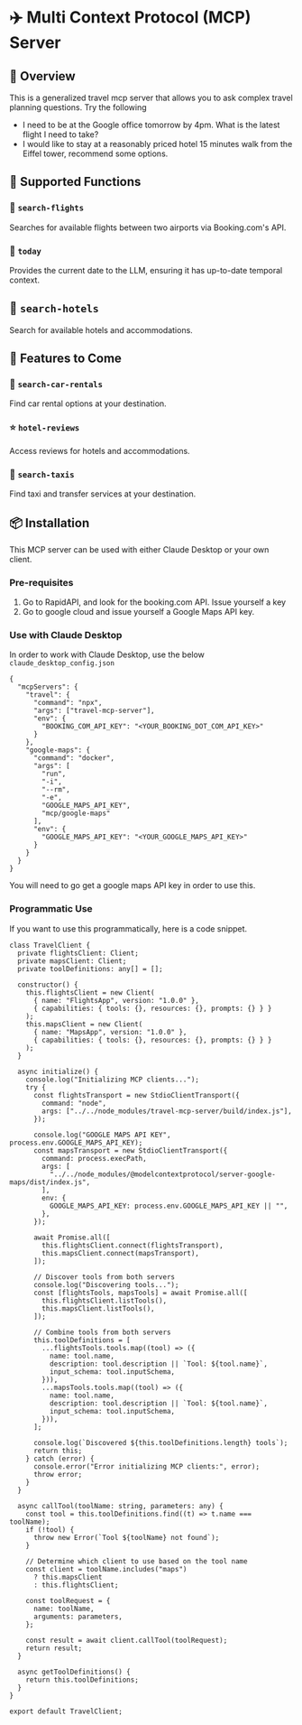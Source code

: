 # ✈️ Multi Context Protocol (MCP) Server

## 🌟 Overview

This is a generalized travel mcp server that allows you to ask complex travel planning questions. Try the following

- I need to be at the Google office tomorrow by 4pm. What is the latest flight I need to take?
- I would like to stay at a reasonably priced hotel 15 minutes walk from the Eiffel tower, recommend some options.

## 🔧 Supported Functions

### 🛫 `search-flights`

Searches for available flights between two airports via Booking.com's API.

### 📅 `today`

Provides the current date to the LLM, ensuring it has up-to-date temporal context.

## 🏨 `search-hotels`

Search for available hotels and accommodations.

## 🔮 Features to Come

### 🚗 `search-car-rentals`

Find car rental options at your destination.

### ⭐ `hotel-reviews`

Access reviews for hotels and accommodations.

### 🚕 `search-taxis`

Find taxi and transfer services at your destination.

## 📦 Installation

This MCP server can be used with either Claude Desktop or your own client.

### Pre-requisites

1. Go to RapidAPI, and look for the booking.com API. Issue yourself a key
2. Go to google cloud and issue yourself a Google Maps API key.

### Use with Claude Desktop

In order to work with Claude Desktop, use the below `claude_desktop_config.json`

```
{
  "mcpServers": {
    "travel": {
      "command": "npx",
      "args": ["travel-mcp-server"],
      "env": {
        "BOOKING_COM_API_KEY": "<YOUR_BOOKING_DOT_COM_API_KEY>"
      }
    },
    "google-maps": {
      "command": "docker",
      "args": [
        "run",
        "-i",
        "--rm",
        "-e",
        "GOOGLE_MAPS_API_KEY",
        "mcp/google-maps"
      ],
      "env": {
        "GOOGLE_MAPS_API_KEY": "<YOUR_GOOGLE_MAPS_API_KEY>"
      }
    }
  }
}
```

You will need to go get a google maps API key in order to use this.

### Programmatic Use

If you want to use this programmatically, here is a code snippet.

```
class TravelClient {
  private flightsClient: Client;
  private mapsClient: Client;
  private toolDefinitions: any[] = [];

  constructor() {
    this.flightsClient = new Client(
      { name: "FlightsApp", version: "1.0.0" },
      { capabilities: { tools: {}, resources: {}, prompts: {} } }
    );
    this.mapsClient = new Client(
      { name: "MapsApp", version: "1.0.0" },
      { capabilities: { tools: {}, resources: {}, prompts: {} } }
    );
  }

  async initialize() {
    console.log("Initializing MCP clients...");
    try {
      const flightsTransport = new StdioClientTransport({
        command: "node",
        args: ["../../node_modules/travel-mcp-server/build/index.js"],
      });

      console.log("GOOGLE MAPS API KEY", process.env.GOOGLE_MAPS_API_KEY);
      const mapsTransport = new StdioClientTransport({
        command: process.execPath,
        args: [
          "../../node_modules/@modelcontextprotocol/server-google-maps/dist/index.js",
        ],
        env: {
          GOOGLE_MAPS_API_KEY: process.env.GOOGLE_MAPS_API_KEY || "",
        },
      });

      await Promise.all([
        this.flightsClient.connect(flightsTransport),
        this.mapsClient.connect(mapsTransport),
      ]);

      // Discover tools from both servers
      console.log("Discovering tools...");
      const [flightsTools, mapsTools] = await Promise.all([
        this.flightsClient.listTools(),
        this.mapsClient.listTools(),
      ]);

      // Combine tools from both servers
      this.toolDefinitions = [
        ...flightsTools.tools.map((tool) => ({
          name: tool.name,
          description: tool.description || `Tool: ${tool.name}`,
          input_schema: tool.inputSchema,
        })),
        ...mapsTools.tools.map((tool) => ({
          name: tool.name,
          description: tool.description || `Tool: ${tool.name}`,
          input_schema: tool.inputSchema,
        })),
      ];

      console.log(`Discovered ${this.toolDefinitions.length} tools`);
      return this;
    } catch (error) {
      console.error("Error initializing MCP clients:", error);
      throw error;
    }
  }

  async callTool(toolName: string, parameters: any) {
    const tool = this.toolDefinitions.find((t) => t.name === toolName);
    if (!tool) {
      throw new Error(`Tool ${toolName} not found`);
    }

    // Determine which client to use based on the tool name
    const client = toolName.includes("maps")
      ? this.mapsClient
      : this.flightsClient;

    const toolRequest = {
      name: toolName,
      arguments: parameters,
    };

    const result = await client.callTool(toolRequest);
    return result;
  }

  async getToolDefinitions() {
    return this.toolDefinitions;
  }
}

export default TravelClient;
```
